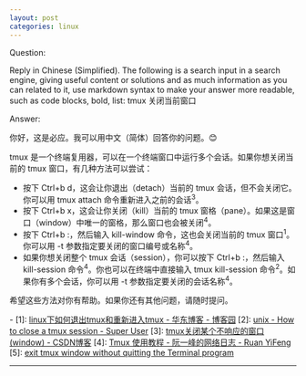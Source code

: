 ```yaml
---
layout: post
categories: linux
---
```

Question:

Reply in Chinese (Simplified).
The following is a search input in a search engine, giving useful content or solutions and as much information as you can related to it, use markdown syntax to make your answer more readable, such as code blocks, bold, list:
tmux 关闭当前窗口

Answer:

你好，这是必应。我可以用中文（简体）回答你的问题。😊

tmux 是一个终端复用器，可以在一个终端窗口中运行多个会话。如果你想关闭当前的 tmux 窗口，有几种方法可以尝试：

- 按下 Ctrl+b d，这会让你退出（detach）当前的 tmux 会话，但不会关闭它。你可以用 tmux attach 命令重新进入之前的会话<sup>3</sup>。
- 按下 Ctrl+b x，这会让你关闭（kill）当前的 tmux 窗格（pane）。如果这是窗口（window）中唯一的窗格，那么窗口也会被关闭<sup>4</sup>。
- 按下 Ctrl+b :，然后输入 kill-window 命令，这也会关闭当前的 tmux 窗口<sup>1</sup>。你可以用 -t 参数指定要关闭的窗口编号或名称<sup>4</sup>。
- 如果你想关闭整个 tmux 会话（session），你可以按下 Ctrl+b :，然后输入 kill-session 命令<sup>4</sup>。你也可以在终端中直接输入 tmux kill-session 命令<sup>2</sup>。如果你有多个会话，你可以用 -t 参数指定要关闭的会话名称<sup>4</sup>。

希望这些方法对你有帮助。如果你还有其他问题，请随时提问。

\-
\[1]: [linux下如何退出tmux和重新进入tmux - 华东博客 - 博客园](https://www.cnblogs.com/huadongw/p/14889413.html)
\[2]: [unix - How to close a tmux session - Super User](https://superuser.com/questions/777269/how-to-close-a-tmux-session)
\[3]: [tmux关闭某个不响应的窗口(window) - CSDN博客](https://blog.csdn.net/lianshaohua/article/details/109505873)
\[4]: [Tmux 使用教程 - 阮一峰的网络日志 - Ruan YiFeng](https://www.ruanyifeng.com/blog/2019/10/tmux.html)
\[5]: [exit tmux window without quitting the Terminal program](https://unix.stackexchange.com/questions/174440/exit-tmux-window-without-quitting-the-terminal-program)

<hr/>

